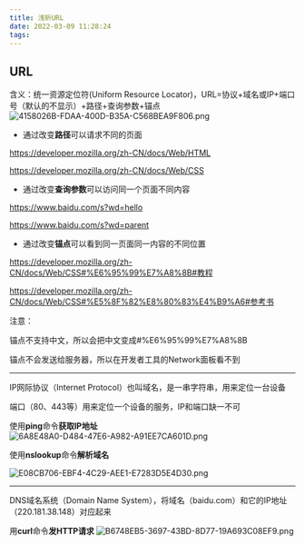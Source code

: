 ```yaml
---
title: 浅析URL
date: 2022-03-09 11:28:24
tags:
---
```

## URL
含义：统一资源定位符(Uniform Resource Locator)，URL=协议+域名或IP+端口号（默认的不显示）+路径+查询参数+锚点
![4158026B-FDAA-400D-B35A-C568BEA9F806.png](https://s2.loli.net/2022/03/09/p7I2Hr3CWZuQTom.png)

- 通过改变**路径**可以请求不同的页面

https://developer.mozilla.org/zh-CN/docs/Web/HTML

https://developer.mozilla.org/zh-CN/docs/Web/CSS

- 通过改变**查询参数**可以访问同一个页面不同内容

https://www.baidu.com/s?wd=hello

https://www.baidu.com/s?wd=parent

- 通过改变**锚点**可以看到同一页面同一内容的不同位置

https://developer.mozilla.org/zh-CN/docs/Web/CSS#%E6%95%99%E7%A8%8B#教程

https://developer.mozilla.org/zh-CN/docs/Web/CSS#%E5%8F%82%E8%80%83%E4%B9%A6#参考书

注意：

锚点不支持中文，所以会把中文变成#%E6%95%99%E7%A8%8B

锚点不会发送给服务器，所以在开发者工具的Network面板看不到

***
IP网际协议（Internet Protocol）也叫域名，是一串字符串，用来定位一台设备

端口（80、443等）用来定位一个设备的服务，IP和端口缺一不可

使用**ping**命令**获取IP地址**
![6A8E48A0-D484-47E6-A982-A91EE7CA601D.png](https://s2.loli.net/2022/03/09/pcKEJ3QUFZBYmuh.png)

使用**nslookup**命令**解析域名**

![E08CB706-EBF4-4C29-AEE1-E7283D5E4D30.png](https://s2.loli.net/2022/03/09/bBQvkqshZ4CGVnx.png)

***
DNS域名系统（Domain Name System），将域名（baidu.com）和它的IP地址（220.181.38.148）对应起来

用**curl**命令**发HTTP请求**
![B6748EB5-3697-43BD-8D77-19A693C08EF9.png](https://s2.loli.net/2022/03/09/6astOqfmZX7v12N.png)